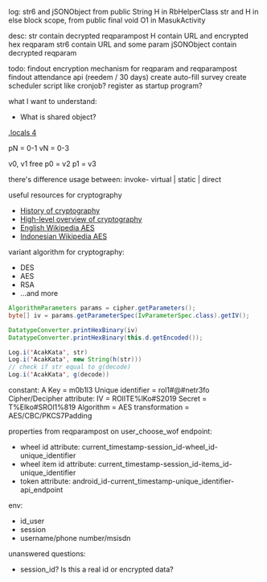 log:
str6 and jSONObject from public String H in RbHelperClass
str and H in else block scope, from public final void O1 in MasukActivity

desc:
str contain decrypted reqparampost
H contain URL and encrypted hex reqparam
str6 contain URL and some param
jSONObject contain decrypted reqparam

todo:
findout encryption mechanism for reqparam and reqparampost
findout attendance api (reedem / 30 days)
create auto-fill survey
create scheduler script like cronjob? register as startup program?

what I want to understand:

- What is shared object?

[.locals 4](https://stackoverflow.com/questions/56074422/increase-local-registers-in-smali-and-use-new-register)

pN = 0-1
vN = 0-3

v0, v1 free
p0 = v2
p1 = v3

there's difference usage between:
invoke- virtual | static | direct

useful resources for cryptography

- [History of cryptography](https://www.youtube.com/watch?v=9pp9YpginNg)
- [High-level overview of cryptography](https://www.youtube.com/watch?v=jhXCTbFnK8o)
- [English Wikipedia AES](https://en.wikipedia.org/wiki/Advanced_Encryption_Standard#:~:text=AES%20is%20a%20variant%20of%20Rijndael%2C%20with%20a%20fixed%20block,a%20maximum%20of%20256%20bits.)
- [Indonesian Wikipedia AES](https://id.wikipedia.org/wiki/Standar_Enkripsi_Lanjutan)

variant algorithm for cryptography:

- DES
- AES
- RSA
- ...and more

```java
AlgorithmParameters params = cipher.getParameters();
byte[] iv = params.getParameterSpec(IvParameterSpec.class).getIV();

DatatypeConverter.printHexBinary(iv)
DatatypeConverter.printHexBinary(this.d.getEncoded());

Log.i('AcakKata', str)
Log.i('AcakKata', new String(h(str)))
// check if str equal to g(decode)
Log.i('AcakKata', g(decode))
```

constant:
A Key = m0b1l3
Unique identifier = rol1#@#netr3fo
Cipher/Decipher attribute:
IV = ROlITE%lKo#S2019
Secret = T%Elko#SROl1%819
Algorithm = AES
transformation = AES/CBC/PKCS7Padding

properties from reqparampost on user_choose_wof endpoint:

- wheel id attribute: current_timestamp-session_id-wheel_id-unique_identifier
- wheel item id attribute: current_timestamp-session_id-items_id-unique_identifier
- token attribute: android_id-current_timestamp-unique_identifier-api_endpoint

env:

- id_user
- session
- username/phone number/msisdn

unanswered questions:

- session_id? Is this a real id or encrypted data?
